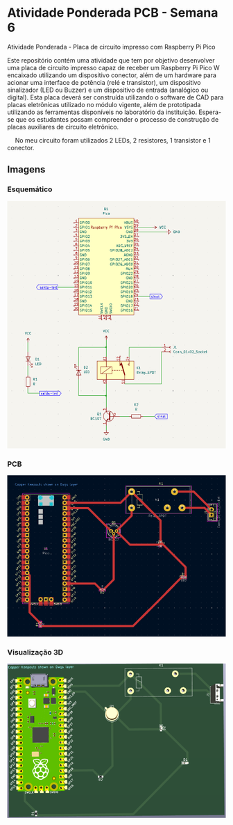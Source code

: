 # Atividade Ponderada PCB - Semana 6
Atividade Ponderada - Placa de circuito impresso com Raspberry Pi Pico

Este repositório contém uma atividade que tem por objetivo desenvolver uma placa de circuito impresso capaz de receber um Raspberry Pi Pico W encaixado utilizando um dispositivo conector, além de um hardware para acionar uma interface de potência (relé e transistor), um dispositivo sinalizador (LED ou Buzzer) e um dispositivo de entrada (analógico ou digital). Esta placa deverá ser construída utilizando o software de CAD para placas eletrônicas utilizado no módulo vigente, além de prototipada utilizando as ferramentas disponíveis no laboratório da instituição. Espera-se que os estudantes possam compreender o processo de construção de placas auxiliares de circuito eletrônico.

&emsp; No meu circuito foram utilizados 2 LEDs, 2 resistores, 1 transistor e 1 conector. 

## Imagens
### Esquemático
![Esquemático do Circuito](imagens/esquematico.png)
### PCB
![PCB](imagens/pcb.png)
### Visualização 3D
![PCB](imagens/representacao.png)